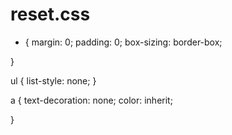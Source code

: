 # reset.css

* {
    margin: 0;
    padding: 0;
    box-sizing: border-box;

}

ul {
    list-style: none;
}

a {
    text-decoration: none;
    color: inherit;

}
